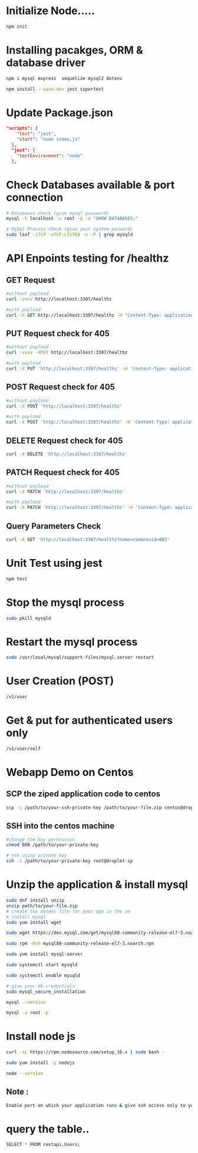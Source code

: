 # Initialize Node.....
```bash
npm init
```
# Installing pacakges, ORM & database driver
```bash
npm i mysql express  sequelize mysql2 dotenv    

npm install --save-dev jest supertest
```

# Update Package.json
```json
"scripts": {
    "test": "jest",
    "start": "node index.js"
  },
  "jest": {
    "testEnvironment": "node"
  },
```


# Check Databases available & port connection
```bash
# Databases check (give mysql password)
mysql -h localhost -u root -p -e "SHOW DATABASES;"

# MySql Process check (give your system pasword)
sudo lsof -iTCP -sTCP:LISTEN -n -P | grep mysqld
```

# API Enpoints testing for /healthz
##  GET Request
```bash
#without payload
curl -vvvv http://localhost:3307/healthz

#with payload
curl -X GET http://localhost:3307/healthz -H "Content-Type: application/json" -d '{"name": "Rama Raju"}'
```

## PUT Request check for 405 
```bash
#without payload
curl -vvvv -XPUT http://localhost:3307/healthz

#with payload
curl -X PUT 'http://localhost:3307/healthz' -H 'Content-Type: application/json' -d '{"name": "Rama Raju"}'

```

## POST Request check for 405
```bash
#without payload 
curl -X POST 'http://localhost:3307/healthz'

#with payload
curl -X POST 'http://localhost:3307/healthz' -H 'Content-Type: application/json' -d '{"name": "Rama Raju"}'
```

## DELETE Request check for 405
```bash
curl -X DELETE 'http://localhost:3307/healthz'
```

## PATCH Request check for 405
```bash
#without payload
curl -X PATCH 'http://localhost:3307/healthz'

#with payload
curl -X PATCH 'http://localhost:3307/healthz' -H 'Content-Type: application/json' -d '{"name": "Rama Raju"}'
```


## Query Parameters Check
```bash
curl -X GET 'http://localhost:3307/healthz?name=ram&neuid=003'
```
# Unit Test using jest
```bash
npm test
```
# Stop the mysql process
```bash
sudo pkill mysqld
```
# Restart the mysql process
```bash
sudo /usr/local/mysql/support-files/mysql.server restart
```
# User Creation (POST)
```bash
/v1/user
```
# Get & put for authenticated users only
```bash
/v1/user/self
```

# Webapp Demo on Centos
## SCP the ziped application code to centos 
```bash
scp -i /path/to/your-ssh-private-key /path/to/your-file.zip centos@droplet-ip:/root
```

## SSH into the centos machine
```bash
#change the key permission
chmod 600 /path/to/your-private-key 

# ssh using private key
ssh -i /path/to/your-private-key root@droplet-ip

```
# Unzip the application &  install mysql
```bash
sudo dnf install unzip
unzip path/to/your-file.zip
# create the dotenv file for your app in the vm
# install mysql
sudo yum install wget

sudo wget https://dev.mysql.com/get/mysql80-community-release-el7-3.noarch.rpm

sudo rpm -Uvh mysql80-community-release-el7-3.noarch.rpm

sudo yum install mysql-server

sudo systemctl start mysqld

sudo systemctl enable mysqld

# give your db credentials
sudo mysql_secure_installation

mysql --version

mysql -u root -p
```
# Install node js 
```bash
curl -sL https://rpm.nodesource.com/setup_16.x | sudo bash -

sudo yum install -y nodejs

node --version

```
## Note : 
```bash
Enable port on which your application runs & give ssh access only to your ip in firewall settings of ypur vm
```
# query the table..
```bash
SELECT * FROM restapi.Users;
```

